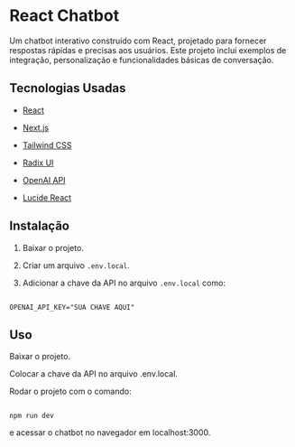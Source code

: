 # React Chatbot

  

Um chatbot interativo construído com React, projetado para fornecer respostas rápidas e precisas aos usuários. Este projeto inclui exemplos de integração, personalização e funcionalidades básicas de conversação.

  

## Tecnologias Usadas

  

- [React](https://reactjs.org/)

- [Next.js](https://nextjs.org/)

- [Tailwind CSS](https://tailwindcss.com/)

- [Radix UI](https://www.radix-ui.com/)

- [OpenAI API](https://openai.com/)

- [Lucide React](https://lucide.dev/)

  

## Instalação

  

1. Baixar o projeto.

2. Criar um arquivo `.env.local`.

3. Adicionar a chave da API no arquivo `.env.local` como:

```plaintext

OPENAI_API_KEY="SUA CHAVE AQUI"

```

  

## Uso

Baixar o projeto.

Colocar a chave da API no arquivo .env.local.

Rodar o projeto com o comando:

```

npm run dev

```
e acessar o chatbot no navegador em localhost:3000.
